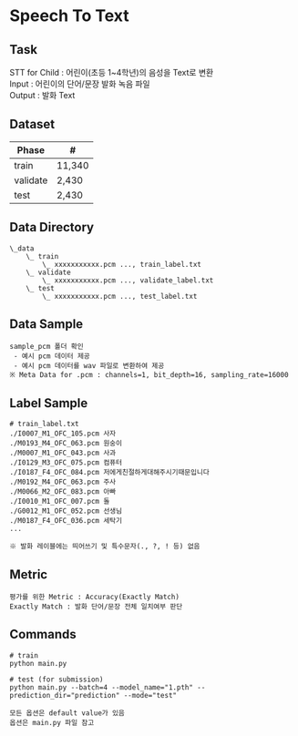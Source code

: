# Speech To Text

## Task
STT for Child : 어린이(초등 1~4학년)의 음성을 Text로 변환 \
Input : 어린이의 단어/문장 발화 녹음 파일 \
Output : 발화 Text

## Dataset
| Phase | # |
| - | - |
| train | 11,340 |
| validate | 2,430 |
| test | 2,430 |


## Data Directory
```
\_data
    \_ train
        \_ xxxxxxxxxxx.pcm ..., train_label.txt
    \_ validate
        \_ xxxxxxxxxxx.pcm ..., validate_label.txt
    \_ test
        \_ xxxxxxxxxxx.pcm ..., test_label.txt

```
## Data Sample
```
sample_pcm 폴더 확인
 - 예시 pcm 데이터 제공
 - 예시 pcm 데이터를 wav 파일로 변환하여 제공
※ Meta Data for .pcm : channels=1, bit_depth=16, sampling_rate=16000
```

## Label Sample
```
# train_label.txt
./I0007_M1_OFC_105.pcm 사자
./M0193_M4_OFC_063.pcm 원숭이
./M0007_M1_OFC_043.pcm 사과
./I0129_M3_OFC_075.pcm 컴퓨터
./I0187_F4_OFC_084.pcm 저에게친절하게대해주시기때문입니다
./M0192_M4_OFC_063.pcm 주사
./M0066_M2_OFC_083.pcm 아빠
./I0010_M1_OFC_007.pcm 돌
./G0012_M1_OFC_052.pcm 선생님
./M0187_F4_OFC_036.pcm 세탁기
...

※ 발화 레이블에는 띄어쓰기 및 특수문자(., ?, ! 등) 없음

```

## Metric
```
평가를 위한 Metric : Accuracy(Exactly Match)
Exactly Match : 발화 단어/문장 전체 일치여부 판단

```

## Commands
```
# train
python main.py 

# test (for submission)
python main.py --batch=4 --model_name="1.pth" --prediction_dir="prediction" --mode="test" 

모든 옵션은 default value가 있음
옵션은 main.py 파일 참고
```
